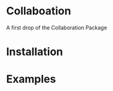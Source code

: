 Collaboation
============

A first drop of the Collaboration Package


Installation
============


Examples
========
